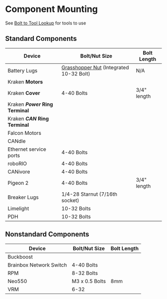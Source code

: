 # Component Mounting

See [Bolt to Tool Lookup](../Mechanical/Bolt%20to%20Tool%20Lookup.md) for tools to use

## Standard Components

| Device                           | Bolt/Nut Size                                                                                     | Bolt Length |
| -------------------------------- | -------------------------------------------------------------------------------------------------- | ------------ |
| Battery Lugs                     | [Grasshopper Nut](https://www.thethriftybot.com/products/grasshopper-nut) (Integrated 10-32 Bolt) | N/A          |
| Kraken **Motors**                |                                                                                                    |              |
| Kraken **Cover**                 | 4-40 Bolts                                                                                        | 3/4" length  |
| Kraken ***Power* Ring Terminal** |                                                                                                    |              |
| Kraken ***CAN* Ring Terminal**   |                                                                                                    |              |
| Falcon Motors                    |                                                                                                    |              |
| CANdle                           |                                                                                                    |              |
| Ethernet service ports           | 4-40 Bolts                                                                                        |              |
| roboRIO                          | 4-40 Bolts                                                                                        |              |
| CANivore                         | 4-40 Bolts                                                                                        |              |
| Pigeon 2                         | 4-40 Bolts                                                                                        | 3/4" length  |
| Breaker Lugs                     | 1/4-28 Starnut (7/16th socket)                                                                     |              |
| Limelight                        | 10-32 Bolts                                                                                       |              |
| PDH                              | 10-32 Bolts                                                                                       |              |

## Nonstandard Components

| Device                  | Bolt/Nut Size  | Bolt Length |
| ----------------------- | --------------- | ------------ |
| Buckboost               |                 |              |
| Brainbox Network Switch | 4-40 Bolts     |              |
| RPM                     | 8-32 Bolts     |              |
| Neo550                  | M3 x 0.5 Bolts | 8mm          |
| VRM                     | 6-32           |              |
